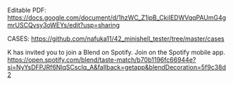 Editable PDF:
https://docs.google.com/document/d/1hzWC_Z1ipB_CkiIEDWVqqPAUmG4gmrUSCQvsy3oWEYs/edit?usp=sharing

CASES:
https://github.com/nafuka11/42_minishell_tester/tree/master/cases

K has invited you to join a Blend on Spotify.  Join on the Spotify mobile app. https://open.spotify.com/blend/taste-match/b70b1196fc66944e?si=NyYsDFPJRf6NlqSCscIq_A&fallback=getapp&blendDecoration=5f9c38d2
